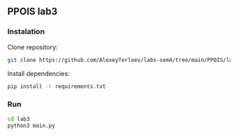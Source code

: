 ## PPOIS lab3

### Instalation

Clone repository:
```bash
git clone https://github.com/AlexeyTerleev/labs-sem4/tree/main/PPOIS/lab3
```

Install dependencies:
```bash
pip install -r requirements.txt
```

### Run

```bash
cd lab3
python3 main.py
```